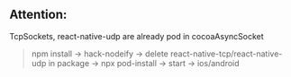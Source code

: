 ## Attention:
TcpSockets, react-native-udp are already pod in cocoaAsyncSocket

> npm install -> hack-nodeify -> delete react-native-tcp/react-native-udp in package 
-> npx pod-install -> start -> ios/android